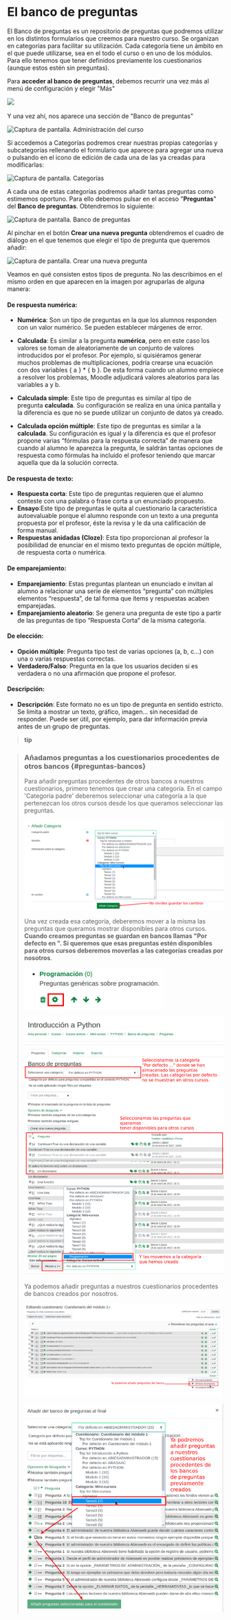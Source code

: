 
# El banco de preguntas

El Banco de preguntas es un repositorio de preguntas que podremos utilizar en los distintos formularios que creemos para nuestro curso. Se organizan en categorías para facilitar su utilización. Cada categoría tiene un ámbito en el que puede utilizarse, sea en el todo el curso o en uno de los módulos. Para ello tenemos que tener definidos previamente los cuestionarios (aunque estos estén sin preguntas).

Para **acceder al banco de preguntas**, debemos recurrir una vez más al menú de configuración y elegir "Más"

![](/assets/Selección_219.png)

Y una vez ahí, nos aparece una sección de "Banco de preguntas"

![Captura de pantalla. Administración del curso](/assets/Selección_244.png)

Si accedemos a Categorías podremos crear nuestras propias categorías y subcategorías rellenando el formulario que aparece para agregar una nueva o pulsando en el icono de edición de cada una de las ya creadas para modificarlas:

![Captura de pantalla. Categorías](/assets/Selección_245.png)

A cada una de estas categorías podremos añadir tantas preguntas como estimemos oportuno. Para ello debemos pulsar en el acceso "**Preguntas**" del **Banco de preguntas**. Obtendremos lo siguiente:

![Captura de pantalla. Banco de preguntas](/assets/Selección_246.png)

Al pinchar en el botón **Crear una nueva pregunta** obtendremos el cuadro de diálogo en el que tenemos que elegir el tipo de pregunta que queremos añadir:

![Captura de pantalla. Crear una nueva pregunta](/assets/Selección_247.png)

Veamos en qué consisten estos tipos de pregunta. No las describimos en el mismo orden en que aparecen en la imagen por agruparlas de alguna manera:

#### De respuesta numérica:

- **Numérica**: Son un tipo de preguntas en la que los alumnos responden con un valor numérico. Se pueden establecer márgenes de error.

- **Calculada**: Es similar a la pregunta **numérica**, pero en este caso los valores se toman de aleatoriamente de un conjunto de valores introducidos por el profesor. Por ejemplo, si quisiéramos generar muchos problemas de multiplicaciones, podría crearse una ecuación con dos variables { a } * { b }. De esta forma cuando un alumno empiece a resolver los problemas, Moodle adjudicará valores aleatorios para las variables a y b.

- **Calculada simple**: Este tipo de preguntas es similar al tipo de pregunta **calculada**. Su configuración se realiza en una única pantalla y la diferencia es que no se puede utilizar un conjunto de datos ya creado.

- **Calculada opción múltiple**: Este tipo de preguntas es similar a la **calculada**. Su configuración es igual y la diferencia es que el profesor propone varias “fórmulas para la respuesta correcta” de manera que cuando al alumno le aparezca la pregunta, le saldrán tantas opciones de respuesta como fórmulas ha incluido el profesor teniendo que marcar aquella que da la solución correcta.

#### De respuesta de texto:

- **Respuesta corta**: Este tipo de preguntas requieren que el alumno conteste con una palabra o frase corta a un enunciado propuesto.
- **Ensayo**:Este tipo de preguntas le quita al cuestionario la característica autoevaluable porque el alumno responde con un texto a una pregunta propuesta por el profesor, éste la revisa y le da una calificación de forma manual.
- **Respuestas anidadas (Cloze)**: Esta tipo proporcionan al profesor la posibilidad de enunciar en el mismo texto preguntas de opción múltiple, de respuesta corta o numérica.

#### De emparejamiento:

- **Emparejamiento**: Estas preguntas plantean un enunciado e invitan al alumno a relacionar una serie de elementos “pregunta” con múltiples elementos “respuesta”, de tal forma que ítems y respuestas acaben emparejadas.
- **Emparejamiento aleatorio**: Se genera una pregunta de este tipo a partir de las preguntas de tipo “Respuesta Corta” de la misma categoría.

#### De elección:

- **Opción múltiple**: Pregunta tipo test de varias opciones (a, b, c…) con una o varias respuestas correctas.
- **Verdadero/Falso**: Pregunta en la que los usuarios deciden si es verdadera o no una afirmación que propone el profesor.

#### Descripción:

- **Descripción**: Este formato no es un tipo de pregunta en sentido estricto. Se limita a mostrar un texto, gráfico, imagen… sin necesidad de responder. Puede ser útil, por ejemplo, para dar información previa antes de un grupo de preguntas.

>**tip**

>### Añadamos preguntas a los cuestionarios procedentes de otros bancos {#preguntas-bancos}
>
>Para añadir preguntas procedentes de otros bancos a nuestros cuestionarios, primero tenemos que crear una categoría. En el campo 'Categoría padre' deberemos seleccionar una categoría a la que pertenezcan los otros cursos desde los que queramos seleccionar las preguntas.
>
>![Categoría del banco de preguntas](img/categoria-banco-preguntas.png)
>
>Una vez creada esa categoría, deberemos mover a la misma las preguntas que queramos mostrar disponibles para otros cursos. **Cuando creamos preguntas se guardan en bancos llamas "Por defecto en <nombre del curso>". Si queremos que esas preguntas estén disponibles para otros cursos deberemos moverlas a las categorías creadas por nosotros**.
>
>![Añadimos preguntas a la categoría](img/anado-preguntas-a-la-categoria.png)
>
>![Añadimos preguntas a la categoría II](img/anado-preguntas-a-la-categoria-II.png)
>
>Ya podemos añadir preguntas a nuestros cuestionarios procedentes de bancos creados por nosotros.
>
>![Añado preguntas al cuestionario](img/anado-pregunta-al-cuestionario.png)
>
>![Añado preguntas al cuestionario II](img/anado-pregunta-al-cuestionario-II.png)

